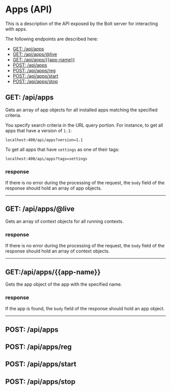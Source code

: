 # Apps \(API\)

This is a description of the API exposed by the Bolt server for interacting with apps.

The following endpoints are described here:

* [GET: \/api\/apps](#get-apiapps)
* [GET: \/api\/apps\/@live](#get-apiappslive)
* [GET: \/api\/apps\/{{app-name}}](#getapiappsapp-name)
* [POST: \/api\/apps](#post-apiapps)
* [POST: \/api\/apps\/reg](#post-apiappsreg)
* [POST: \/api\/apps\/start](#post-apiappsstart)
* [POST: \/api\/apps\/stop](#post-apiappsstop)

## GET: \/api\/apps
Gets an array of app objects for all installed apps matching the specified criteria.

You specify search criteria in the URL query portion. For instance, to get all apps that have a version of `1.1`:

`localhost:400/api/apps?version=1.1`

To get all apps that have `settings` as one of their tags:

`localhost:400/api/apps?tags=settings`

### response

If there is no error during the processing of the request, the `body` field of the response should hold an array of app objects.

---

## GET: \/api\/apps\/@live
Gets an array of context objects for all running contexts.

### response

If there is no error during the processing of the request, the `body` field of the response should hold an array of context objects.

---


## GET:\/api\/apps\/{{app-name}}

Gets the app object of the app with the specified name.

### response

If the app is found, the `body` field of the response should hold an app object.

---

## POST: \/api\/apps

## POST: \/api\/apps\/reg

## POST: \/api\/apps\/start

## POST: \/api\/apps\/stop

